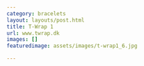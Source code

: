 ```yaml
---
category: bracelets
layout: layouts/post.html
title: T-Wrap 1
url: www.twrap.dk
images: []
featuredimage: assets/images/t-wrap1_6.jpg

---
```


